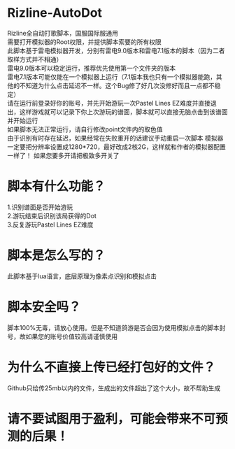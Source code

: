 # Rizline-AutoDot
Rizline全自动打歌脚本，国服国际服通用<br>
需要打开模拟器的Root权限，并提供脚本索要的所有权限<br>
此脚本基于雷电模拟器开发，分别有雷电9.0版本和雷电7.1版本的脚本（因为二者取样方式并不相通）<br>
雷电9.0版本可以稳定运行，推荐优先使用第一个文件夹的版本<br>
雷电7.1版本可能仅能在一个模拟器上运行（7.1版本我也只有一个模拟器能跑，其他的不知道为什么点击延迟不一样。这个Bug修了好几次没修好而且一点都不稳定）<br>
请在运行前登录好你的账号，并先开始游玩一次Pastel Lines EZ难度并直接退出，这样游戏就可以记录下你上次游玩的谱面，脚本就可以直接无脑点击到该谱面并开始运行<br>
如果脚本无法正常运行，请自行修改point文件内的取色值<br>
由于识别有时存在延迟，如果经常在失败重开的话建议手动重启一次脚本
模拟器一定要把分辨率设置成1280*720，最好改成2核2G，这样就和作者的模拟器配置一样了！
如果您要多开请把极致多开关了

# 脚本有什么功能？
1.识别谱面是否开始游玩<br>
2.游玩结束后识别该局获得的Dot<br>
3.反复游玩Pastel Lines EZ难度<br>

# 脚本是怎么写的？
此脚本基于lua语言，底层原理为像素点识别和模拟点击

# 脚本安全吗？
脚本100%无毒，请放心使用。但是不知道鸽游是否会因为使用模拟点击的脚本封号，故如果您的账号价值较高请谨慎使用

# 为什么不直接上传已经打包好的文件？
Github只给传25mb以内的文件，生成出的文件超出了这个大小，故不帮助生成

# 请不要试图用于盈利，可能会带来不可预测的后果！
